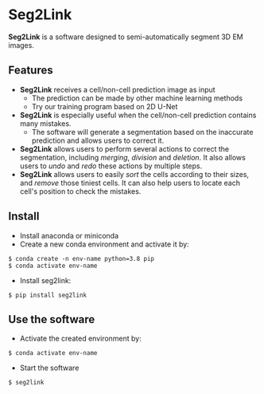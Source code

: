 # Seg2Link

**Seg2Link** is a software designed to semi-automatically segment 3D EM images. 

## Features
- **Seg2Link** receives a cell/non-cell prediction image as input
  - The prediction can be made by other machine learning methods
  - Try our training program based on 2D U-Net
- **Seg2Link** is especially useful when the cell/non-cell prediction contains many mistakes.
  - The software will generate a segmentation based on the 
    inaccurate prediction and allows users to correct it. 
- **Seg2Link** allows users to perform several actions to correct the segmentation, 
    including *merging*, *division* and *deletion*. It also allows users to
  *undo* and *redo* these actions by multiple steps.
- **Seg2Link** allows users to easily *sort* the cells according to their sizes, 
  and *remove* those tiniest cells. It can also help users to locate each cell's position to 
  check the mistakes.
  
## Install
- Install anaconda or miniconda
- Create a new conda environment and activate it by:
```console
$ conda create -n env-name python=3.8 pip
$ conda activate env-name
```
- Install seg2link:
```console
$ pip install seg2link
```

## Use the software
- Activate the created environment by:
```console
$ conda activate env-name
```
- Start the software
```console
$ seg2link
```
